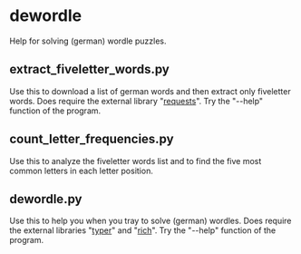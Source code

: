 # dewordle
Help for solving (german) wordle puzzles.

## extract_fiveletter_words.py
Use this to download a list of german words and then extract only fiveletter words.
Does require the external library "[requests]".
Try the "--help" function of the program.

## count_letter_frequencies.py
Use this to analyze the fiveletter words list and to
find the five most common letters in each letter
position.

## dewordle.py
Use this to help you when you tray to solve (german)
wordles.
Does require the external libraries "[typer]" and "[rich]".
Try the "--help" function of the program.

[requests]: https://pypi.org/project/requests/
[typer]: https://pypi.org/project/typer/
[rich]: https://pypi.org/project/rich/
